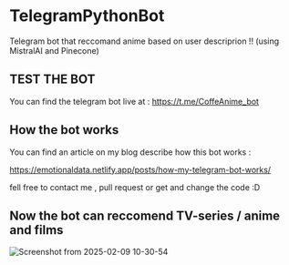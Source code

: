 # TelegramPythonBot
Telegram bot that reccomand anime based on user descriprion !! (using MistralAI and Pinecone)

## TEST THE BOT

You can find the telegram bot live at : https://t.me/CoffeAnime_bot

## How the bot works

You can find an article on my blog describe how this bot works : 

https://emotionaldata.netlify.app/posts/how-my-telegram-bot-works/

fell free to contact me , pull request or get and change the code :D

## Now the bot can reccomend TV-series / anime and films

![Screenshot from 2025-02-09 10-30-54](https://github.com/user-attachments/assets/0a80f4fc-b243-4542-affb-0d6969168c5b)

